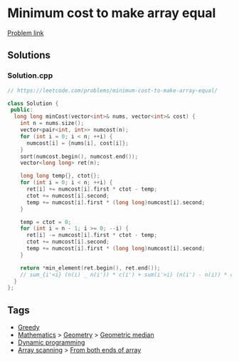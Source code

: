 # Minimum cost to make array equal

[Problem link](https://leetcode.com/problems/minimum-cost-to-make-array-equal/)

## Solutions


### Solution.cpp
```cpp
// https://leetcode.com/problems/minimum-cost-to-make-array-equal/

class Solution {
 public:
  long long minCost(vector<int>& nums, vector<int>& cost) {
    int n = nums.size();
    vector<pair<int, int>> numcost(n);
    for (int i = 0; i < n; ++i) {
      numcost[i] = {nums[i], cost[i]};
    }
    sort(numcost.begin(), numcost.end());
    vector<long long> ret(n);

    long long temp{}, ctot{};
    for (int i = 0; i < n; ++i) {
      ret[i] += numcost[i].first * ctot - temp;
      ctot += numcost[i].second;
      temp += numcost[i].first * (long long)numcost[i].second;
    }

    temp = ctot = 0;
    for (int i = n - 1; i >= 0; --i) {
      ret[i] -= numcost[i].first * ctot - temp;
      ctot += numcost[i].second;
      temp += numcost[i].first * (long long)numcost[i].second;
    }

    return *min_element(ret.begin(), ret.end());
    // sum_{i'<i} (n(i) _ n(i')) * c(i') + sum(i'>i) (n(i') - n(i)) * c(i')
  }
};
```
## Tags

* [Greedy](/Collections/greedy.md#greedy)
* [Mathematics](/Collections/mathematics.md#mathematics) > [Geometry](/Collections/mathematics.md#geometry) > [Geometric median](/Collections/mathematics.md#geometric-median)
* [Dynamic programming](/Collections/dynamic-programming.md#dynamic-programming)
* [Array scanning](/Collections/array-scanning.md#array-scanning) > [From both ends of array](/Collections/array-scanning.md#from-both-ends-of-array)
